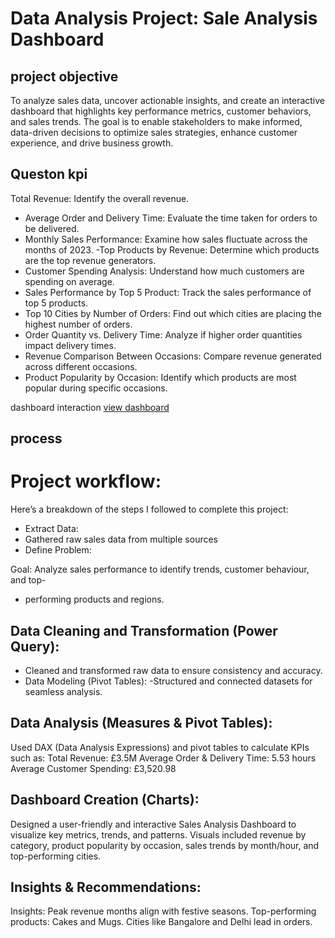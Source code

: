 # Data Analysis Project: Sale Analysis Dashboard
## project objective
To analyze sales data, uncover actionable insights, and create an interactive dashboard that highlights key performance metrics, customer behaviors, and sales trends. The goal is to enable stakeholders to make informed, data-driven decisions to optimize sales strategies, enhance customer experience, and drive business growth.
## Queston kpi
Total Revenue: Identify the overall revenue.
- Average Order and Delivery Time: Evaluate the time taken for orders to be delivered.
- Monthly Sales Performance: Examine how sales fluctuate across the months of 2023.
-Top Products by Revenue: Determine which products are the top revenue generators.
- Customer Spending Analysis: Understand how much customers are spending on
average.
- Sales Performance by Top 5 Product: Track the sales performance of top 5 products.
- Top 10 Cities by Number of Orders: Find out which cities are placing the highest
number of orders.
- Order Quantity vs. Delivery Time: Analyze if higher order quantities impact delivery
times.
- Revenue Comparison Between Occasions: Compare revenue generated across
different occasions.
- Product Popularity by Occasion: Identify which products are most popular during
specific occasions.

dashboard interaction <a href="https://github.com/Abdulrasheed055/Data-analysis-databoard-1/blob/main/Screenshot%20(30).png">view dashboard</a>

## process
# Project workflow:
Here’s a breakdown of the steps I followed to complete this project:
-  Extract Data:
- Gathered raw sales data from multiple sources
-  Define Problem:

 Goal: Analyze sales performance to identify trends, customer behaviour, and top-
 - performing products and regions.

## Data Cleaning and Transformation (Power Query):
- Cleaned and transformed raw data to ensure consistency and accuracy.
- Data Modeling (Pivot Tables):
 -Structured and connected datasets for seamless analysis.

## Data Analysis (Measures & Pivot Tables):
Used DAX (Data Analysis Expressions) and pivot tables to calculate KPIs such as:
Total Revenue: £3.5M
Average Order & Delivery Time: 5.53 hours
Average Customer Spending: £3,520.98

## Dashboard Creation (Charts):
Designed a user-friendly and interactive Sales Analysis Dashboard to visualize key metrics,
trends, and patterns.
Visuals included revenue by category, product popularity by occasion, sales trends by
month/hour, and top-performing cities.

## Insights & Recommendations:
Insights:
Peak revenue months align with festive seasons.
Top-performing products: Cakes and Mugs.
Cities like Bangalore and Delhi lead in orders.
